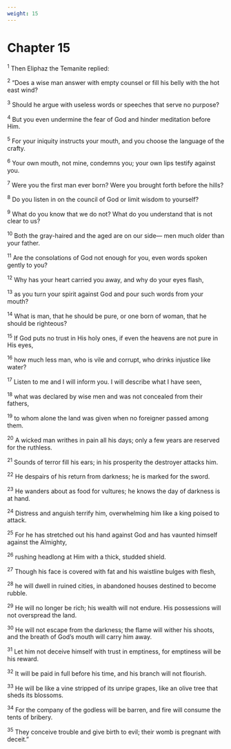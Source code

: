 ```yaml
---
weight: 15
---
```


# Chapter 15

<sup>1</sup> Then Eliphaz the Temanite replied: 

<sup>2</sup> “Does a wise man answer with empty counsel or fill his belly with the hot east wind? 

<sup>3</sup> Should he argue with useless words or speeches that serve no purpose? 

<sup>4</sup> But you even undermine the fear of God and hinder meditation before Him. 

<sup>5</sup> For your iniquity instructs your mouth, and you choose the language of the crafty. 

<sup>6</sup> Your own mouth, not mine, condemns you; your own lips testify against you. 

<sup>7</sup> Were you the first man ever born? Were you brought forth before the hills? 

<sup>8</sup> Do you listen in on the council of God or limit wisdom to yourself? 

<sup>9</sup> What do you know that we do not? What do you understand that is not clear to us? 

<sup>10</sup> Both the gray-haired and the aged are on our side— men much older than your father. 

<sup>11</sup> Are the consolations of God not enough for you, even words spoken gently to you? 

<sup>12</sup> Why has your heart carried you away, and why do your eyes flash, 

<sup>13</sup> as you turn your spirit against God and pour such words from your mouth? 

<sup>14</sup> What is man, that he should be pure, or one born of woman, that he should be righteous? 

<sup>15</sup> If God puts no trust in His holy ones, if even the heavens are not pure in His eyes, 

<sup>16</sup> how much less man, who is vile and corrupt, who drinks injustice like water? 

<sup>17</sup> Listen to me and I will inform you. I will describe what I have seen, 

<sup>18</sup> what was declared by wise men and was not concealed from their fathers, 

<sup>19</sup> to whom alone the land was given when no foreigner passed among them. 

<sup>20</sup> A wicked man writhes in pain all his days; only a few years are reserved for the ruthless. 

<sup>21</sup> Sounds of terror fill his ears; in his prosperity the destroyer attacks him. 

<sup>22</sup> He despairs of his return from darkness; he is marked for the sword. 

<sup>23</sup> He wanders about as food for vultures; he knows the day of darkness is at hand. 

<sup>24</sup> Distress and anguish terrify him, overwhelming him like a king poised to attack. 

<sup>25</sup> For he has stretched out his hand against God and has vaunted himself against the Almighty, 

<sup>26</sup> rushing headlong at Him with a thick, studded shield. 

<sup>27</sup> Though his face is covered with fat and his waistline bulges with flesh, 

<sup>28</sup> he will dwell in ruined cities, in abandoned houses destined to become rubble. 

<sup>29</sup> He will no longer be rich; his wealth will not endure. His possessions will not overspread the land. 

<sup>30</sup> He will not escape from the darkness; the flame will wither his shoots, and the breath of God’s mouth will carry him away. 

<sup>31</sup> Let him not deceive himself with trust in emptiness, for emptiness will be his reward. 

<sup>32</sup> It will be paid in full before his time, and his branch will not flourish. 

<sup>33</sup> He will be like a vine stripped of its unripe grapes, like an olive tree that sheds its blossoms. 

<sup>34</sup> For the company of the godless will be barren, and fire will consume the tents of bribery. 

<sup>35</sup> They conceive trouble and give birth to evil; their womb is pregnant with deceit.” 


